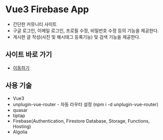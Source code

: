 # Vue3 Firebase App

- 간단한 커뮤니티 사이트
- 구글 로그인, 이메일 로그인, 프로필 수정, 비밀번호 수정 등의 기능을 제공한다.
- 게시판 글 작성(사진 및 해시태그 등록기능) 및 검색 기능을 제공한다.

## 사이트 바로 가기
-  <a href="https://vue3-firebase-app-79156.firebaseapp.com/">이동하기 </a>

## 사용 기술
- Vue3
- unplugin-vue-router - 자동 라우터 설정 (npm i -d unplugin-vue-router)
- quasar
- tiptap
- Firebase(Authentication, Firestore Database, Storage, Functions, Hosting)
- Algolia
